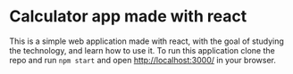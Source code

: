 # Calculator app made with react

This is a simple web application made with react, with the goal of studying the technology, and learn how to use it.
To run this application clone the repo and run `npm start` and open [http://localhost:3000/](http://localhost:3000/) in your browser.
